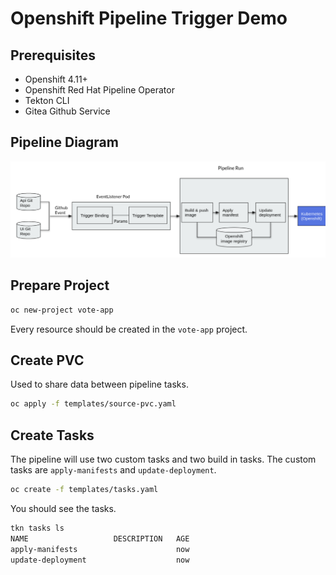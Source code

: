 # Openshift Pipeline Trigger Demo

## Prerequisites

- Openshift 4.11+
- Openshift Red Hat Pipeline Operator
- Tekton CLI
- Gitea Github Service

## Pipeline Diagram

![pipeline-diagram](docs/pipeline-diagram.png)

## Prepare Project

```bash
oc new-project vote-app
```

Every resource should be created in the `vote-app` project.

## Create PVC

Used to share data between pipeline tasks.

```bash
oc apply -f templates/source-pvc.yaml
```

## Create Tasks

The pipeline will use two custom tasks and two build in tasks. The custom tasks are `apply-manifests` and `update-deployment`.

```bash
oc create -f templates/tasks.yaml
```

You should see the tasks.

```bash
tkn tasks ls
NAME                   DESCRIPTION   AGE
apply-manifests                      now
update-deployment                    now
```

